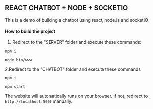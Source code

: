 ## REACT CHATBOT + NODE + SOCKETIO

This is a demo of building a chatbot using react, nodeJs and socketIO

#### How to build the project

1. Redirect to the "SERVER" folder and execute these commands:

```
npm i
```

```
node bin/www
```

2.Redirect to the "CHATBOT" folder and execute these commands

```
npm i
```

```
npm start
```

The website will automatically runs on your browser. If not, redirect to `http://localhost:5000` manually.

